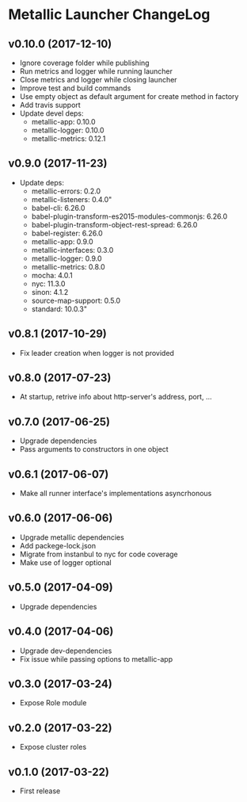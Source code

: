 # Metallic Launcher ChangeLog

## v0.10.0 (2017-12-10)

 - Ignore coverage folder while publishing
 - Run metrics and logger while running launcher
 - Close metrics and logger while closing launcher
 - Improve test and build commands
 - Use empty object as default argument for create method in factory
 - Add travis support
 - Update devel deps:
   + metallic-app: 0.10.0
   + metallic-logger: 0.10.0
   + metallic-metrics: 0.12.1


## v0.9.0 (2017-11-23)

 - Update deps:
   + metallic-errors: 0.2.0
   + metallic-listeners: 0.4.0"
   + babel-cli: 6.26.0
   + babel-plugin-transform-es2015-modules-commonjs: 6.26.0
   + babel-plugin-transform-object-rest-spread: 6.26.0
   + babel-register: 6.26.0
   + metallic-app: 0.9.0
   + metallic-interfaces: 0.3.0
   + metallic-logger: 0.9.0
   + metallic-metrics: 0.8.0
   + mocha: 4.0.1
   + nyc: 11.3.0
   + sinon: 4.1.2
   + source-map-support: 0.5.0
   + standard: 10.0.3"


## v0.8.1 (2017-10-29)

 - Fix leader creation when logger is not provided


## v0.8.0 (2017-07-23)

 - At startup, retrive info about http-server's address, port, ...


## v0.7.0 (2017-06-25)

 - Upgrade dependencies
 - Pass arguments to constructors in one object


## v0.6.1 (2017-06-07)

 - Make all runner interface's implementations asyncrhonous


## v0.6.0 (2017-06-06)

 - Upgrade metallic dependencies
 - Add packege-lock.json
 - Migrate from instanbul to nyc for code coverage
 - Make use of logger optional


## v0.5.0 (2017-04-09)

 - Upgrade dependencies


## v0.4.0 (2017-04-06)

 - Upgrade dev-dependencies
 - Fix issue while passing options to metallic-app


## v0.3.0 (2017-03-24)

 - Expose Role module


## v0.2.0 (2017-03-22)

 - Expose cluster roles


## v0.1.0 (2017-03-22)

 - First release
